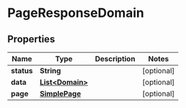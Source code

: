 

# PageResponseDomain


## Properties

| Name | Type | Description | Notes |
|------------ | ------------- | ------------- | -------------|
|**status** | **String** |  |  [optional] |
|**data** | [**List&lt;Domain&gt;**](Domain.md) |  |  [optional] |
|**page** | [**SimplePage**](SimplePage.md) |  |  [optional] |



